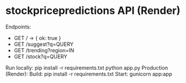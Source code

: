 # stockpricepredictions API (Render)
Endpoints:
- GET / -> { ok: true }
- GET /suggest?q=QUERY
- GET /trending?region=IN
- GET /stock?q=QUERY

Run locally:
  pip install -r requirements.txt
  python app.py
Production (Render):
  Build: pip install -r requirements.txt
  Start: gunicorn app:app
